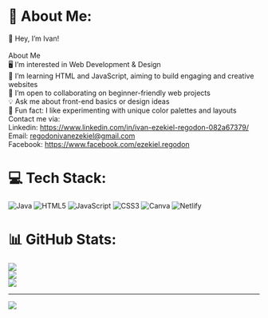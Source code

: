 # 💫 About Me:
👋 Hey, I’m Ivan!<br><br>About Me<br>🖥️ I’m interested in Web Development & Design<br>🌿 I’m learning HTML and JavaScript, aiming to build engaging and creative websites<br>🤲 I’m open to collaborating on beginner-friendly web projects<br>💡 Ask me about front-end basics or design ideas<br>🎯 Fun fact: I like experimenting with unique color palettes and layouts<br>Contact me via:<br>Linkedin: https://www.linkedin.com/in/ivan-ezekiel-regodon-082a67379/<br>Email: regodonivanezekiel@gmail.com<br>Facebook: https://www.facebook.com/ezekiel.regodon


# 💻 Tech Stack:
![Java](https://img.shields.io/badge/java-%23ED8B00.svg?style=for-the-badge&logo=openjdk&logoColor=white) ![HTML5](https://img.shields.io/badge/html5-%23E34F26.svg?style=for-the-badge&logo=html5&logoColor=white) ![JavaScript](https://img.shields.io/badge/javascript-%23323330.svg?style=for-the-badge&logo=javascript&logoColor=%23F7DF1E) ![CSS3](https://img.shields.io/badge/css3-%231572B6.svg?style=for-the-badge&logo=css3&logoColor=white) ![Canva](https://img.shields.io/badge/Canva-%2300C4CC.svg?style=for-the-badge&logo=Canva&logoColor=white) ![Netlify](https://img.shields.io/badge/netlify-%23000000.svg?style=for-the-badge&logo=netlify&logoColor=#00C7B7)
# 📊 GitHub Stats:
![](https://github-readme-stats.vercel.app/api?username=IvanEzkl&theme=dark&hide_border=false&include_all_commits=false&count_private=false)<br/>
![](https://nirzak-streak-stats.vercel.app/?user=IvanEzkl&theme=dark&hide_border=false)<br/>
![](https://github-readme-stats.vercel.app/api/top-langs/?username=IvanEzkl&theme=dark&hide_border=false&include_all_commits=false&count_private=false&layout=compact)

---
[![](https://visitcount.itsvg.in/api?id=IvanEzkl&icon=0&color=0)](https://visitcount.itsvg.in)

